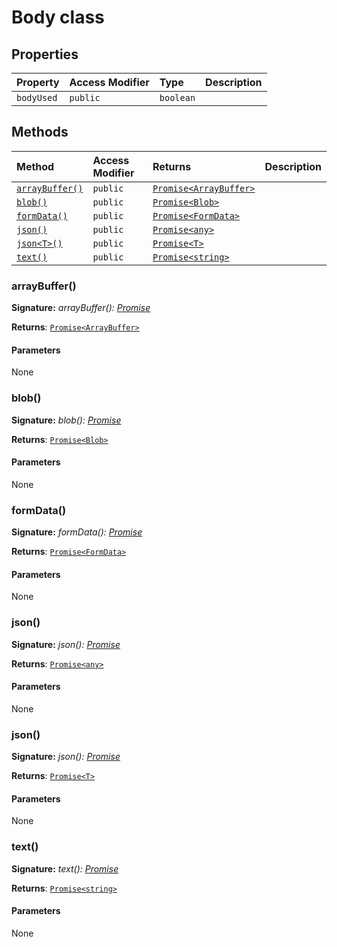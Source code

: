 # Body class









## Properties

| Property	   | Access Modifier | Type	| Description|
|:-------------|:----|:-------|:-----------|
|`bodyUsed`     | `public` | `boolean` |  |




## Methods

| Method	   | Access Modifier | Returns	| Description|
|:-------------|:----|:-------|:-----------|
|[`arrayBuffer()`](#arraybuffer)     | `public` | [`Promise<ArrayBuffer>`](../es6-promise/promise.md) |  |
|[`blob()`](#blob)     | `public` | [`Promise<Blob>`](../es6-promise/promise.md) |  |
|[`formData()`](#formdata)     | `public` | [`Promise<FormData>`](../es6-promise/promise.md) |  |
|[`json()`](#json)     | `public` | [`Promise<any>`](../es6-promise/promise.md) |  |
|[`json<T>()`](#json<t>)     | `public` | [`Promise<T>`](../es6-promise/promise.md) |  |
|[`text()`](#text)     | `public` | [`Promise<string>`](../es6-promise/promise.md) |  |





### arrayBuffer()



**Signature:** _arrayBuffer(): [Promise](../es6-promise/promise.md)<ArrayBuffer>_

**Returns**: [`Promise<ArrayBuffer>`](../es6-promise/promise.md)



#### Parameters
None


### blob()



**Signature:** _blob(): [Promise](../es6-promise/promise.md)<Blob>_

**Returns**: [`Promise<Blob>`](../es6-promise/promise.md)



#### Parameters
None


### formData()



**Signature:** _formData(): [Promise](../es6-promise/promise.md)<FormData>_

**Returns**: [`Promise<FormData>`](../es6-promise/promise.md)



#### Parameters
None


### json()



**Signature:** _json(): [Promise](../es6-promise/promise.md)<any>_

**Returns**: [`Promise<any>`](../es6-promise/promise.md)



#### Parameters
None


### json<T>()



**Signature:** _json<T>(): [Promise](../es6-promise/promise.md)<T>_

**Returns**: [`Promise<T>`](../es6-promise/promise.md)



#### Parameters
None


### text()



**Signature:** _text(): [Promise](../es6-promise/promise.md)<string>_

**Returns**: [`Promise<string>`](../es6-promise/promise.md)



#### Parameters
None

